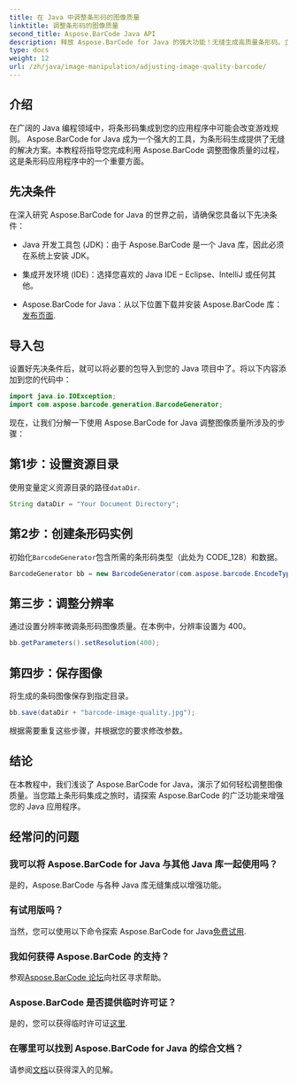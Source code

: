 ```yaml
---
title: 在 Java 中调整条形码的图像质量
linktitle: 调整条形码的图像质量
second_title: Aspose.BarCode Java API
description: 释放 Aspose.BarCode for Java 的强大功能！无缝生成高质量条形码。立即探索本教程。
type: docs
weight: 12
url: /zh/java/image-manipulation/adjusting-image-quality-barcode/
---
```


## 介绍

在广阔的 Java 编程领域中，将条形码集成到您的应用程序中可能会改变游戏规则。 Aspose.BarCode for Java 成为一个强大的工具，为条形码生成提供了无缝的解决方案。本教程将指导您完成利用 Aspose.BarCode 调整图像质量的过程，这是条形码应用程序中的一个重要方面。

## 先决条件

在深入研究 Aspose.BarCode for Java 的世界之前，请确保您具备以下先决条件：

- Java 开发工具包 (JDK)：由于 Aspose.BarCode 是一个 Java 库，因此必须在系统上安装 JDK。

- 集成开发环境 (IDE)：选择您喜欢的 Java IDE – Eclipse、IntelliJ 或任何其他。

-  Aspose.BarCode for Java：从以下位置下载并安装 Aspose.BarCode 库：[发布页面](https://releases.aspose.com/barcode/java/).

## 导入包

设置好先决条件后，就可以将必要的包导入到您的 Java 项目中了。将以下内容添加到您的代码中：

```java
import java.io.IOException;
import com.aspose.barcode.generation.BarcodeGenerator;
```

现在，让我们分解一下使用 Aspose.BarCode for Java 调整图像质量所涉及的步骤：

## 第1步：设置资源目录

使用变量定义资源目录的路径`dataDir`.

```java
String dataDir = "Your Document Directory";
```

## 第2步：创建条形码实例

初始化`BarcodeGenerator`包含所需的条形码类型（此处为 CODE_128）和数据。

```java
BarcodeGenerator bb = new BarcodeGenerator(com.aspose.barcode.EncodeTypes.CODE_128, "1234567");
```

## 第三步：调整分辨率

通过设置分辨率微调条形码图像质量。在本例中，分辨率设置为 400。

```java
bb.getParameters().setResolution(400);
```

## 第四步：保存图像

将生成的条码图像保存到指定目录。

```java
bb.save(dataDir + "barcode-image-quality.jpg");
```

根据需要重复这些步骤，并根据您的要求修改参数。

## 结论

在本教程中，我们浅谈了 Aspose.BarCode for Java，演示了如何轻松调整图像质量。当您踏上条形码集成之旅时，请探索 Aspose.BarCode 的广泛功能来增强您的 Java 应用程序。

## 经常问的问题

### 我可以将 Aspose.BarCode for Java 与其他 Java 库一起使用吗？
是的，Aspose.BarCode 与各种 Java 库无缝集成以增强功能。

### 有试用版吗？
当然，您可以使用以下命令探索 Aspose.BarCode for Java[免费试用](https://releases.aspose.com/).

### 我如何获得 Aspose.BarCode 的支持？
参观[Aspose.BarCode 论坛](https://forum.aspose.com/c/barcode/13)向社区寻求帮助。

### Aspose.BarCode 是否提供临时许可证？
是的，您可以获得临时许可证[这里](https://purchase.aspose.com/temporary-license/).

### 在哪里可以找到 Aspose.BarCode for Java 的综合文档？
请参阅[文档](https://reference.aspose.com/barcode/java/)以获得深入的见解。
